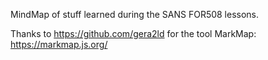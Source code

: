 MindMap of stuff learned during the SANS FOR508 lessons.

Thanks to https://github.com/gera2ld for the tool MarkMap: https://markmap.js.org/
